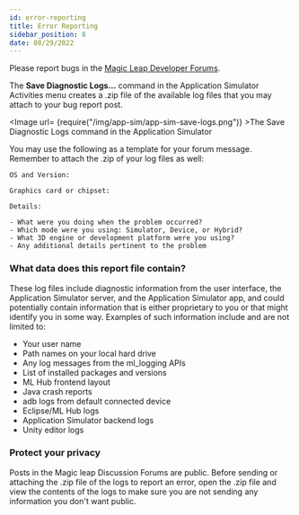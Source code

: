 ```yaml
---
id: error-reporting
title: Error Reporting
sidebar_position: 8
date: 08/29/2022
---
```


Please report bugs in the [Magic Leap Developer Forums](https://forum.magicleap.cloud/c/app-simulator/142).

The **Save Diagnostic Logs…** command in the Application Simulator Activities menu creates a .zip file of the available log files that you may attach to your bug report post.

<Image url= {require("/img/app-sim/app-sim-save-logs.png")} >The Save Diagnostic Logs command in the Application Simulator</Image>

You may use the following as a template for your forum message. Remember to attach the .zip of your log files as well:

```dos
OS and Version:

Graphics card or chipset:

Details: 

- What were you doing when the problem occurred?
- Which mode were you using: Simulator, Device, or Hybrid?
- What 3D engine or development platform were you using?
- Any additional details pertinent to the problem
```

### What data does this report file contain?

These log files include diagnostic information from the user interface, the Application Simulator server, and the Application Simulator app, and could potentially contain information that is either proprietary to you or that might identify you in some way. Examples of such information include and are not limited to:

* Your user name
* Path names on your local hard drive
* Any log messages from the ml_logging APIs
* List of installed packages and versions
* ML Hub frontend layout
* Java crash reports
* adb logs from default connected device
* Eclipse/ML Hub logs
* Application Simulator backend logs
* Unity editor logs

### Protect your privacy

Posts in the Magic leap Discussion Forums are public. Before sending or attaching the .zip file of the logs to report an error, open the .zip file and view the contents of the logs to make sure you are not sending any information you don't want public.

